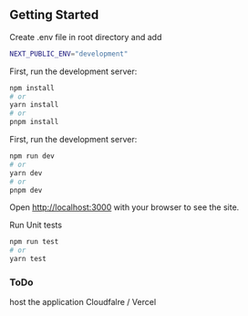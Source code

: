 ## Getting Started

Create .env file in root directory and add

```bash
NEXT_PUBLIC_ENV="development"
```

First, run the development server:

```bash
npm install
# or
yarn install
# or
pnpm install
```

First, run the development server:

```bash
npm run dev
# or
yarn dev
# or
pnpm dev
```

Open [http://localhost:3000](http://localhost:3000) with your browser to see the site.

Run Unit tests

```bash
npm run test
# or
yarn test
```

### ToDo

host the application Cloudfalre / Vercel
